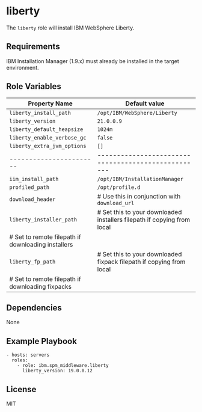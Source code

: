 # liberty

The `liberty` role will install IBM WebSphere Liberty.

## Requirements

IBM Installation Manager (1.9.x) must already be installed in the target environment.

## Role Variables

| Property Name           | Default value                                       |
| ----------------------- | --------------------------------------------------- |
| `liberty_install_path`  | `/opt/IBM/WebSphere/Liberty`                        |
| `liberty_version`       | `21.0.0.9`                                          |
| `liberty_default_heapsize`  | `1024m`                                         |
| `liberty_enable_verbose_gc` | `false`                                         |
| `liberty_extra_jvm_options` | `[]`                                            |
| ----------------------- | --------------------------------------------------- |
| `iim_install_path`      | `/opt/IBM/InstallationManager`                      |
| `profiled_path`         | `/opt/profile.d`                                    |
| `download_header`       | # Use this in conjunction with `download_url`       |
| `liberty_installer_path`| # Set this to your downloaded installers filepath if copying from local|
|                           # Set to remote filepath if downloading installers  |
| `liberty_fp_path`       | # Set this to your downloaded fixpack filepath if copying from local|
|                           # Set to remote filepath if downloading fixpacks    |

## Dependencies

None

## Example Playbook

```
- hosts: servers
  roles:
    - role: ibm.spm_middleware.liberty
      liberty_version: 19.0.0.12
```

## License

MIT
